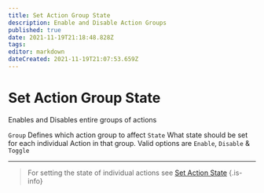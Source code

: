```yaml
---
title: Set Action Group State
description: Enable and Disable Action Groups
published: true
date: 2021-11-19T21:18:48.828Z
tags: 
editor: markdown
dateCreated: 2021-11-19T21:07:53.659Z
---
```


# Set Action Group State
Enables and Disables entire groups of actions 

`Group`	Defines which action group to affect
`State` What state should be set for each individual Action in that group. Valid options are `Enable`, `Disable` & `Toggle`

***

> For setting the state of individual actions see [Set Action State](/en/Sub-Actions/action-state)
{.is-info}
